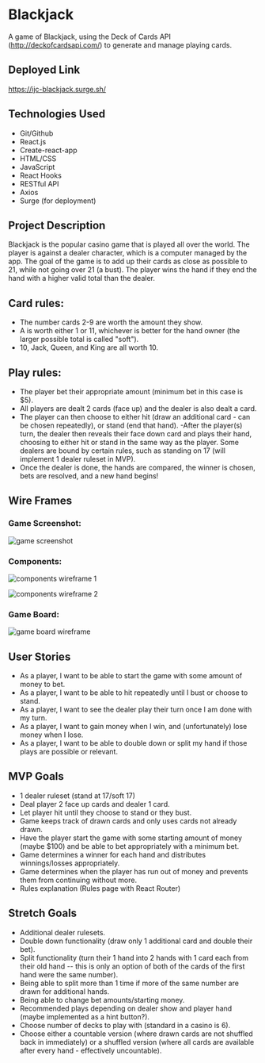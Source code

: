 # Blackjack
A game of Blackjack, using the Deck of Cards API (http://deckofcardsapi.com/) to generate and manage playing cards.

## Deployed Link
https://ijc-blackjack.surge.sh/

## Technologies Used
- Git/Github
- React.js
- Create-react-app
- HTML/CSS
- JavaScript
- React Hooks
- RESTful API
- Axios
- Surge (for deployment)

## Project Description
Blackjack is the popular casino game that is played all over the world. The player is against a dealer character, which is a computer managed by the app. The goal of the game is to add up their cards as close as possible to 21, while not going over 21 (a bust). The player wins the hand if they end the hand with a higher valid total than the dealer.

## Card rules:
- The number cards 2-9 are worth the amount they show.
- A is worth either 1 or 11, whichever is better for the hand owner (the larger possible total is called "soft").
- 10, Jack, Queen, and King are all worth 10.

## Play rules:
- The player bet their appropriate amount (minimum bet in this case is $5).
- All players are dealt 2 cards (face up) and the dealer is also dealt a card. 
- The player can then choose to either hit (draw an additional card - can be chosen repeatedly), or stand (end that hand).
-After the player(s) turn, the dealer then reveals their face down card and plays their hand, choosing to either hit or stand in the same way as the player. Some dealers are bound by certain rules, such as standing on 17 (will implement 1 dealer ruleset in MVP).
- Once the dealer is done, the hands are compared, the winner is chosen, bets are resolved, and a new hand begins!

## Wire Frames
### Game Screenshot:
![game screenshot](https://i.imgur.com/Wb3Foub.png)


### Components:
![components wireframe 1](https://media.git.generalassemb.ly/user/42127/files/c7a7c580-bce0-11ec-936c-9051afd7c768)

![components wireframe 2](https://media.git.generalassemb.ly/user/42127/files/c7a7c580-bce0-11ec-936c-9051afd7c768)

### Game Board:
![game board wireframe](https://media.git.generalassemb.ly/user/42127/files/d9896880-bce0-11ec-8225-8b81243afe24)

## User Stories
- As a player, I want to be able to start the game with some amount of money to bet.
- As a player, I want to be able to hit repeatedly until I bust or choose to stand.
- As a player, I want to see the dealer play their turn once I am done with my turn.
- As a player, I want to gain money when I win, and (unfortunately) lose money when I lose.
- As a player, I want to be able to double down or split my hand if those plays are possible or relevant.

## MVP Goals
- 1 dealer ruleset (stand at 17/soft 17)
- Deal player 2 face up cards and dealer 1 card.
- Let player hit until they choose to stand or they bust.
- Game keeps track of drawn cards and only uses cards not already drawn.
- Have the player start the game with some starting amount of money (maybe $100) and be able to bet appropriately with a minimum bet.
- Game determines a winner for each hand and distributes winnings/losses appropriately.
- Game determines when the player has run out of money and prevents them from continuing without more.
- Rules explanation (Rules page with React Router)

## Stretch Goals
- Additional dealer rulesets.
- Double down functionality (draw only 1 additional card and double their bet).
- Split functionality (turn their 1 hand into 2 hands with 1 card each from their old hand -- this is only an option of both of the cards of the first hand were the same number).
- Being able to split more than 1 time if more of the same number are drawn for additional hands.
- Being able to change bet amounts/starting money.
- Recommended plays depending on dealer show and player hand (maybe implemented as a hint button?).
- Choose number of decks to play with (standard in a casino is 6).
- Choose either a countable version (where drawn cards are not shuffled back in immediately) or a shuffled version (where all cards are available after every hand - effectively uncountable).